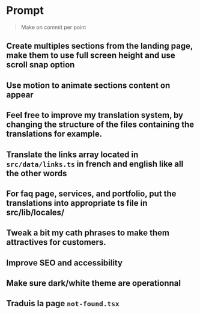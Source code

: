 # Prompt

> Make on commit per point

## Create multiples sections from the landing page, make them to use full screen height and use scroll snap option

## Use motion to animate sections content on appear

## Feel free to improve my translation system, by changing the structure of the files containing the translations for example.

## Translate the links array located in `src/data/links.ts` in french and english like all the other words

## For faq page, services, and portfolio, put the translations into appropriate ts file in src/lib/locales/

## Tweak a bit my cath phrases to make them attractives for customers.

## Improve SEO and accessibility

## Make sure dark/white theme are operationnal

## Traduis la page `not-found.tsx`